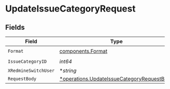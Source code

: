# UpdateIssueCategoryRequest


## Fields

| Field                                                                                                   | Type                                                                                                    | Required                                                                                                | Description                                                                                             | Example                                                                                                 |
| ------------------------------------------------------------------------------------------------------- | ------------------------------------------------------------------------------------------------------- | ------------------------------------------------------------------------------------------------------- | ------------------------------------------------------------------------------------------------------- | ------------------------------------------------------------------------------------------------------- |
| `Format`                                                                                                | [components.Format](../../models/components/format.md)                                                  | :heavy_check_mark:                                                                                      | N/A                                                                                                     |                                                                                                         |
| `IssueCategoryID`                                                                                       | *int64*                                                                                                 | :heavy_check_mark:                                                                                      | N/A                                                                                                     |                                                                                                         |
| `XRedmineSwitchUser`                                                                                    | **string*                                                                                               | :heavy_minus_sign:                                                                                      | N/A                                                                                                     | jsmith                                                                                                  |
| `RequestBody`                                                                                           | [*operations.UpdateIssueCategoryRequestBody](../../models/operations/updateissuecategoryrequestbody.md) | :heavy_minus_sign:                                                                                      | N/A                                                                                                     |                                                                                                         |